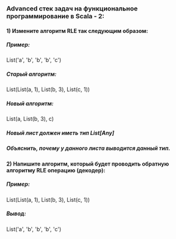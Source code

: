 ### Advanced стек задач на функциональное программирование в Scala - 2:

#### 1) Измените алгоритм RLE так следующим образом:

##### Пример:

List('a', 'b', 'b', 'b', 'c')

##### Старый алгоритм:

List(List(a, 1), List(b, 3), List(c, 1))

##### Новый алгоритм:

List(a, List(b, 3), c)

##### *Новый лист должен иметь тип List[Any]*

##### Объяснить, почему у данного листа выводится данный тип.

        
#### 2) Напишите алгоритм, который будет проводить обратную алгоритму RLE операцию (декодер):

##### Пример:

List(List(a, 1), List(b, 3), List(c, 1))

##### Вывод:

List('a', 'b', 'b', 'b', 'c')
